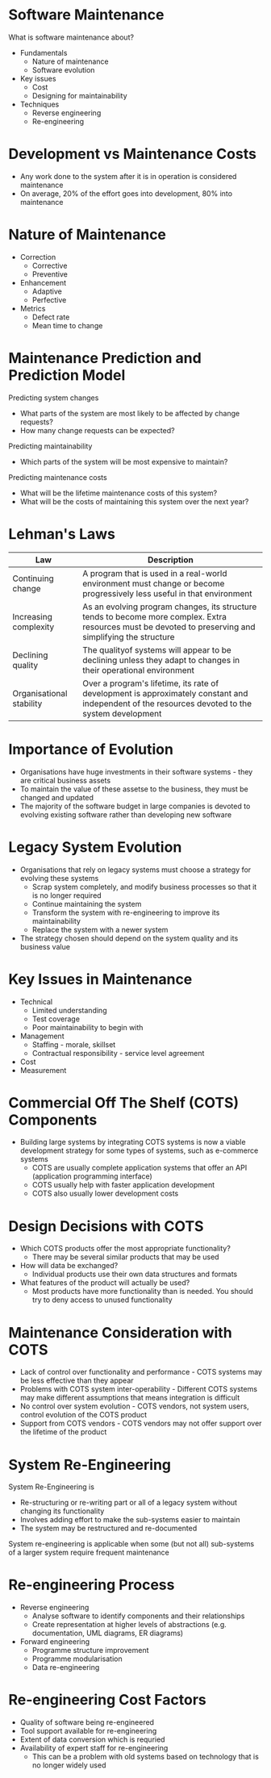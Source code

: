 # Software Maintenance

What is software maintenance about?
- Fundamentals
    - Nature of maintenance
    - Software evolution
- Key issues
    - Cost
    - Designing for maintainability
- Techniques
    - Reverse engineering
    - Re-engineering

# Development vs Maintenance Costs

- Any work done to the system after it is in operation is considered maintenance
- On average, 20% of the effort goes into development, 80% into maintenance

# Nature of Maintenance

- Correction
    - Corrective
    - Preventive
- Enhancement
    - Adaptive
    - Perfective
- Metrics
    - Defect rate
    - Mean time to change

# Maintenance Prediction and Prediction Model

Predicting system changes
- What parts of the system are most likely to be affected by change requests?
- How many change requests can be expected?

Predicting maintainability
- Which parts of the system will be most expensive to maintain?

Predicting maintenance costs
- What will be the lifetime maintenance costs of this system?
- What will be the costs of maintaining this system over the next year?

# Lehman's Laws

| Law                      | Description                                                                                                                                             |
| ------------------------ | ------------------------------------------------------------------------------------------------------------------------------------------------------- |
| Continuing change        | A program that is used in a real-world environment must change or become progressively less useful in that environment                                  |
| Increasing complexity    | As an evolving program changes, its structure tends to become more complex. Extra resources must be devoted to preserving and simplifying the structure |
| Declining quality        | The qualityof systems will appear to be declining unless they adapt to changes in their operational environment                                         |
| Organisational stability | Over a program's lifetime, its rate of development is approximately constant and independent of the resources devoted to the system development         |

# Importance of Evolution

- Organisations have huge investments in their software systems - they are critical business assets
- To maintain the value of these assetse to the business, they must be changed and updated
- The majority of the software budget in large companies is devoted to evolving existing software rather than developing new software

# Legacy System Evolution

- Organisations that rely on legacy systems must choose a strategy for evolving these systems
    - Scrap system completely, and modify business processes so that it is no longer required
    - Continue maintaining the system
    - Transform the system with re-engineering to improve its maintainability 
    - Replace the system with a newer system
- The strategy chosen should depend on the system quality and its business value

# Key Issues in Maintenance

- Technical
    - Limited understanding
    - Test coverage
    - Poor maintainability to begin with
- Management
    - Staffing - morale, skillset
    - Contractual responsibility - service level agreement
- Cost
- Measurement

# Commercial Off The Shelf (COTS) Components

- Building large systems by integrating COTS systems is now a viable development strategy for some types of systems, such as e-commerce systems
    - COTS are usually complete application systems that offer an API (application programming interface)
    - COTS usually help with faster application development
    - COTS also usually lower development costs

# Design Decisions with COTS

- Which COTS products offer the most appropriate functionality?
    - There may be several similar products that may be used
- How will data be exchanged?
    - Individual products use their own data structures and formats
- What features of the product will actually be used?
    - Most products have more functionality than is needed. You should try to deny access to unused functionality

# Maintenance Consideration with COTS

- Lack of control over functionality and performance - COTS systems may be less effective than they appear
- Problems with COTS system inter-operability - Different COTS systems may make different assumptions that means integration is difficult
- No control over system evolution - COTS vendors, not system users, control evolution of the COTS product
- Support from COTS vendors - COTS vendors may not offer support over the lifetime of the product

# System Re-Engineering

System Re-Engineering is
- Re-structuring or re-writing part or all of a legacy system without changing its functionality
- Involves adding effort to make the sub-systems easier to maintain
- The system may be restructured and re-documented

System re-engineering is applicable when some (but not all) sub-systems of a larger system require frequent maintenance

# Re-engineering Process

- Reverse engineering
    - Analyse software to identify components and their relationships
    - Create representation at higher levels of abstractions (e.g. documentation, UML diagrams, ER diagrams)
- Forward engineering
    - Programme structure improvement
    - Programme modularisation
    - Data re-engineering

# Re-engineering Cost Factors

- Quality of software being re-engineered
- Tool support available for re-engineering
- Extent of data conversion which is requried
- Availability of expert staff for re-engineering
    - This can be a problem with old systems based on technology that is no longer widely used


